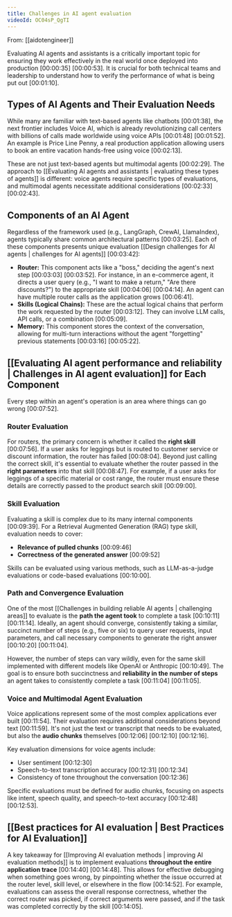 ```yaml
---
title: Challenges in AI agent evaluation
videoId: OC04sP_QgTI
---
```


From: [[aidotengineer]] <br/> 

Evaluating AI agents and assistants is a critically important topic for ensuring they work effectively in the real world once deployed into production <a class="yt-timestamp" data-t="00:00:35">[00:00:35]</a> <a class="yt-timestamp" data-t="00:00:53">[00:00:53]</a>. It is crucial for both technical teams and leadership to understand how to verify the performance of what is being put out <a class="yt-timestamp" data-t="00:01:10">[00:01:10]</a>.

## Types of AI Agents and Their Evaluation Needs

While many are familiar with text-based agents like chatbots <a class="yt-timestamp" data-t="00:01:38">[00:01:38]</a>, the next frontier includes Voice AI, which is already revolutionizing call centers with billions of calls made worldwide using voice APIs <a class="yt-timestamp" data-t="00:01:48">[00:01:48]</a> <a class="yt-timestamp" data-t="00:01:52">[00:01:52]</a>. An example is Price Line Penny, a real production application allowing users to book an entire vacation hands-free using voice <a class="yt-timestamp" data-t="00:02:13">[00:02:13]</a>.

These are not just text-based agents but multimodal agents <a class="yt-timestamp" data-t="00:02:29">[00:02:29]</a>. The approach to [[Evaluating AI agents and assistants | evaluating these types of agents]] is different: voice agents require specific types of evaluations, and multimodal agents necessitate additional considerations <a class="yt-timestamp" data-t="00:02:33">[00:02:33]</a> <a class="yt-timestamp" data-t="00:02:43">[00:02:43]</a>.

## Components of an AI Agent

Regardless of the framework used (e.g., LangGraph, CrewAI, LlamaIndex), agents typically share common architectural patterns <a class="yt-timestamp" data-t="00:03:25">[00:03:25]</a>. Each of these components presents unique evaluation [[Design challenges for AI agents | challenges for AI agents]] <a class="yt-timestamp" data-t="00:03:42">[00:03:42]</a>:

*   **Router:** This component acts like a "boss," deciding the agent's next step <a class="yt-timestamp" data-t="00:03:03">[00:03:03]</a> <a class="yt-timestamp" data-t="00:03:52">[00:03:52]</a>. For instance, in an e-commerce agent, it directs a user query (e.g., "I want to make a return," "Are there discounts?") to the appropriate skill <a class="yt-timestamp" data-t="00:04:06">[00:04:06]</a> <a class="yt-timestamp" data-t="00:04:14">[00:04:14]</a>. An agent can have multiple router calls as the application grows <a class="yt-timestamp" data-t="00:06:41">[00:06:41]</a>.
*   **Skills (Logical Chains):** These are the actual logical chains that perform the work requested by the router <a class="yt-timestamp" data-t="00:03:12">[00:03:12]</a>. They can involve LLM calls, API calls, or a combination <a class="yt-timestamp" data-t="00:05:09">[00:05:09]</a>.
*   **Memory:** This component stores the context of the conversation, allowing for multi-turn interactions without the agent "forgetting" previous statements <a class="yt-timestamp" data-t="00:03:16">[00:03:16]</a> <a class="yt-timestamp" data-t="00:05:22">[00:05:22]</a>.

## [[Evaluating AI agent performance and reliability | Challenges in AI agent evaluation]] for Each Component

Every step within an agent's operation is an area where things can go wrong <a class="yt-timestamp" data-t="00:07:52">[00:07:52]</a>.

### Router Evaluation

For routers, the primary concern is whether it called the **right skill** <a class="yt-timestamp" data-t="00:07:56">[00:07:56]</a>. If a user asks for leggings but is routed to customer service or discount information, the router has failed <a class="yt-timestamp" data-t="00:08:04">[00:08:04]</a>. Beyond just calling the correct skill, it's essential to evaluate whether the router passed in the **right parameters** into that skill <a class="yt-timestamp" data-t="00:08:47">[00:08:47]</a>. For example, if a user asks for leggings of a specific material or cost range, the router must ensure these details are correctly passed to the product search skill <a class="yt-timestamp" data-t="00:09:00">[00:09:00]</a>.

### Skill Evaluation

Evaluating a skill is complex due to its many internal components <a class="yt-timestamp" data-t="00:09:39">[00:09:39]</a>. For a Retrieval Augmented Generation (RAG) type skill, evaluation needs to cover:
*   **Relevance of pulled chunks** <a class="yt-timestamp" data-t="00:09:46">[00:09:46]</a>
*   **Correctness of the generated answer** <a class="yt-timestamp" data-t="00:09:52">[00:09:52]</a>

Skills can be evaluated using various methods, such as LLM-as-a-judge evaluations or code-based evaluations <a class="yt-timestamp" data-t="00:10:00">[00:10:00]</a>.

### Path and Convergence Evaluation

One of the most [[Challenges in building reliable AI agents | challenging areas]] to evaluate is the **path the agent took** to complete a task <a class="yt-timestamp" data-t="00:10:11">[00:10:11]</a> <a class="yt-timestamp" data-t="00:11:14">[00:11:14]</a>. Ideally, an agent should converge, consistently taking a similar, succinct number of steps (e.g., five or six) to query user requests, input parameters, and call necessary components to generate the right answer <a class="yt-timestamp" data-t="00:10:20">[00:10:20]</a> <a class="yt-timestamp" data-t="00:11:04">[00:11:04]</a>.

However, the number of steps can vary wildly, even for the same skill implemented with different models like OpenAI or Anthropic <a class="yt-timestamp" data-t="00:10:49">[00:10:49]</a>. The goal is to ensure both succinctness and **reliability in the number of steps** an agent takes to consistently complete a task <a class="yt-timestamp" data-t="00:11:04">[00:11:04]</a> <a class="yt-timestamp" data-t="00:11:05">[00:11:05]</a>.

### Voice and Multimodal Agent Evaluation

Voice applications represent some of the most complex applications ever built <a class="yt-timestamp" data-t="00:11:54">[00:11:54]</a>. Their evaluation requires additional considerations beyond text <a class="yt-timestamp" data-t="00:11:59">[00:11:59]</a>. It's not just the text or transcript that needs to be evaluated, but also the **audio chunks** themselves <a class="yt-timestamp" data-t="00:12:06">[00:12:06]</a> <a class="yt-timestamp" data-t="00:12:10">[00:12:10]</a> <a class="yt-timestamp" data-t="00:12:16">[00:12:16]</a>.

Key evaluation dimensions for voice agents include:
*   User sentiment <a class="yt-timestamp" data-t="00:12:30">[00:12:30]</a>
*   Speech-to-text transcription accuracy <a class="yt-timestamp" data-t="00:12:31">[00:12:31]</a> <a class="yt-timestamp" data-t="00:12:34">[00:12:34]</a>
*   Consistency of tone throughout the conversation <a class="yt-timestamp" data-t="00:12:36">[00:12:36]</a>

Specific evaluations must be defined for audio chunks, focusing on aspects like intent, speech quality, and speech-to-text accuracy <a class="yt-timestamp" data-t="00:12:48">[00:12:48]</a> <a class="yt-timestamp" data-t="00:12:53">[00:12:53]</a>.

## [[Best practices for AI evaluation | Best Practices for AI Evaluation]]

A key takeaway for [[Improving AI evaluation methods | improving AI evaluation methods]] is to implement evaluations **throughout the entire application trace** <a class="yt-timestamp" data-t="00:14:40">[00:14:40]</a> <a class="yt-timestamp" data-t="00:14:48">[00:14:48]</a>. This allows for effective debugging when something goes wrong, by pinpointing whether the issue occurred at the router level, skill level, or elsewhere in the flow <a class="yt-timestamp" data-t="00:14:52">[00:14:52]</a>. For example, evaluations can assess the overall response correctness, whether the correct router was picked, if correct arguments were passed, and if the task was completed correctly by the skill <a class="yt-timestamp" data-t="00:14:05">[00:14:05]</a>.